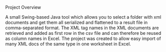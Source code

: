 Project Overview

A small Swing-based Java tool which allows you to select a folder with xml documents and get them all 
serialized and flattened to a result file in comma-separated format. The XML tag names in the XML documents 
are retrieved and added as first row in the csv file and can therefore be reused as column names in Excel. 
The project was created to allow easy import of many XML docs of the same type in one worksheet in Excel.
